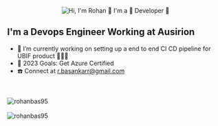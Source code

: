 <p align="center">
  <img src="https://github.com/rohanb12/rohanb12/blob/main/assets/gitprofile.gif" alt="Hi, I'm Rohan 👋 I'm a 🚀 Developer 🚀">
</p>

<!--
How to make this gif ?
I made my content with https://codesandbox.io/s/github-profile-2ijk7
Then i recorded my screen on windows OS using the xbox recorder (command is win + alt + R) i got the .mp4 file
Then i converted the .msp to .gif here https://convertio.co/
Then i cropped the .gif as per my need here https://ezgif.com/resize
-->


## I'm a Devops Engineer Working at Ausirion 

- 🌱 I’m currently working on setting up a end to end CI CD pipeline for UBIF product 🕵🏽‍♀️
- 🥅 2023 Goals: Get Azure Certified 
- :telephone: Connect at r.basankarr@gmail.com

<br />
<br />

 <img src="https://github-readme-stats.vercel.app/api?username=rohanbas95&show_icons=true&count_private=true" alt="rohanbas95" />
<br />
<br />
<img src="https://github-readme-stats.vercel.app/api/top-langs/?username=rohanbas95" alt="rohanbas95" />
